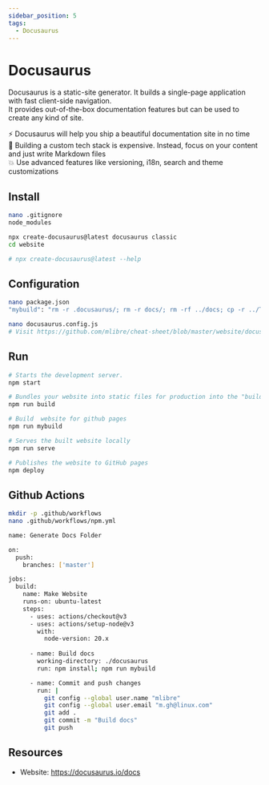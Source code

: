 ```yaml
---
sidebar_position: 5
tags:
  - Docusaurus
---
```


# Docusaurus

Docusaurus is a static-site generator. It builds a single-page application with fast client-side navigation.  
It provides out-of-the-box documentation features but can be used to create any kind of site.

⚡️ Docusaurus will help you ship a beautiful documentation site in no time  
💸 Building a custom tech stack is expensive. Instead, focus on your content and just write Markdown files  
💥 Use advanced features like versioning, i18n, search and theme customizations

## Install

```bash
nano .gitignore
node_modules

npx create-docusaurus@latest docusaurus classic
cd website

# npx create-docusaurus@latest --help
```

## Configuration

```bash
nano package.json
"mybuild": "rm -r .docusaurus/; rm -r docs/; rm -rf ../docs; cp -r ../Tutorials docs/; docusaurus build; cp -r build ../docs"

nano docusaurus.config.js
# Visit https://github.com/mlibre/cheat-sheet/blob/master/website/docusaurus.config.js
```

## Run

```bash
# Starts the development server.
npm start

# Bundles your website into static files for production into the "build" folder
npm run build

# Build  website for github pages
npm run mybuild

# Serves the built website locally
npm run serve

# Publishes the website to GitHub pages
npm deploy
```

## Github Actions

```bash
mkdir -p .github/workflows
nano .github/workflows/npm.yml

name: Generate Docs Folder

on:
  push:
    branches: ['master']

jobs:
  build:
    name: Make Website
    runs-on: ubuntu-latest
    steps:
      - uses: actions/checkout@v3
      - uses: actions/setup-node@v3
        with:
          node-version: 20.x
      
      - name: Build docs
        working-directory: ./docusaurus
        run: npm install; npm run mybuild

      - name: Commit and push changes
        run: |
          git config --global user.name "mlibre"
          git config --global user.email "m.gh@linux.com"
          git add .
          git commit -m "Build docs"
          git push

```

## Resources

- Website: <https://docusaurus.io/docs>

